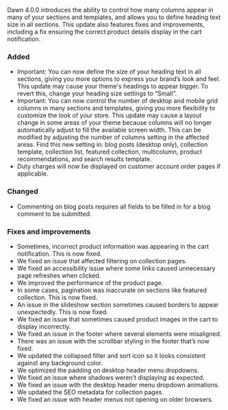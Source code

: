 Dawn 4.0.0 introduces the ability to control how many columns appear in many of your sections and templates, and allows you to define heading text size in all sections. This update also features fixes and improvements, including a fix ensuring the correct product details display in the cart notification. 

### Added
- Important: You can now define the size of your heading text in all sections, giving you more options to express your brand’s look and feel. This update may cause your theme's headings to appear bigger. To revert this, change your heading size settings to “Small”.
- Important: You can now control the number of desktop and mobile grid columns in many sections and templates, giving you more flexibility to customize the look of your store. This update may cause a layout change in some areas of your theme because columns will no longer automatically adjust to fill the available screen width. This can be modified by adjusting the number of columns setting in the affected areas. Find this new setting in: blog posts (desktop only), collection template, collection list, featured collection, multicolumn, product recommendations, and search results template. 
- Duty charges will now be displayed on customer account order pages if applicable. 

### Changed
- Commenting on blog posts requires all fields to be filled in for a blog comment to be submitted. 

### Fixes and improvements
- Sometimes, incorrect product information was appearing in the cart notification. This is now fixed. 
- We fixed an issue that affected filtering on collection pages. 
- We fixed an accessibility issue where some links caused unnecessary page refreshes when clicked. 
- We improved the performance of the product page. 
- In some cases, pagination was inaccurate on sections like featured collection. This is now fixed. 
- An issue in the slideshow section sometimes caused borders to appear unexpectedly. This is now fixed. 
- We fixed an issue that sometimes caused product images in the cart to display incorrectly. 
- We fixed an issue in the footer where several elements were misaligned. 
- There was an issue with the scrollbar styling in the footer that’s now fixed. 
- We updated the collapsed filter and sort icon so it looks consistent against any background color. 
- We optimized the padding on desktop header menu dropdowns. 
- We fixed an issue where shadows weren’t displaying as expected.
- We fixed an issue with the desktop header menu dropdown animations. 
- We updated the SEO metadata for collection pages. 
- We fixed an issue with header menus not opening on older browsers.